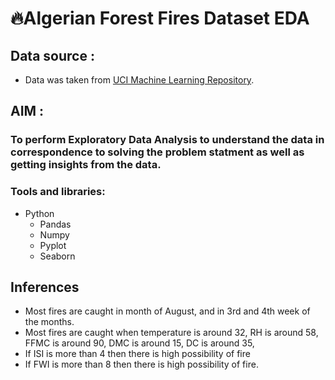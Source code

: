 # 🔥Algerian Forest Fires Dataset EDA


## Data source :
* Data was taken from [UCI Machine Learning Repository](https://archive-beta.ics.uci.edu/ml/datasets/algerian+forest+fires+dataset).


## AIM :
### To perform Exploratory Data Analysis to understand the data in correspondence to solving the problem statment as well as getting insights from the data.


### Tools and libraries:

* Python
	- Pandas
	- Numpy
	- Pyplot
	- Seaborn

## Inferences

* Most fires are caught in month of August, and in 3rd and 4th week of the months.
* Most fires are caught when temperature is around 32, RH is around 58, FFMC is around 90, DMC is around 15, DC is around 35, 
* If ISI is more than 4 then there is high possibility of fire
* If FWI is more than 8 then there is high possibility of fire.